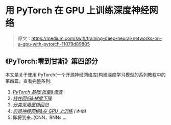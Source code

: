 # 用 PyTorch 在 GPU 上训练深度神经网络

> 原文：<https://medium.com/swlh/training-deep-neural-networks-on-a-gpu-with-pytorch-11079d89805>

## 《PyTorch:零到甘斯》第四部分

本文是关于使用 PyTorch(一个开源神经网络库)构建深度学习模型的系列教程中的第四篇。查看完整系列:

1.  [*PyTorch 基础:张量&渐变*](/jovian-io/pytorch-basics-tensors-and-gradients-eb2f6e8a6eee)
2.  [*线性回归&梯度下降*](/jovian-io/linear-regression-with-pytorch-3dde91d60b50)
3.  [*分类采用逻辑回归*](/jovian-io/image-classification-using-logistic-regression-in-pytorch-ebb96cc9eb79)
4.  [*前馈神经网络&在 GPU 上训练*](https://jvn.io/aakashns/fdaae0bf32cf4917a931ac415a5c31b0) *(本帖)*
5.  即将到来..(CNN，RNNs …
